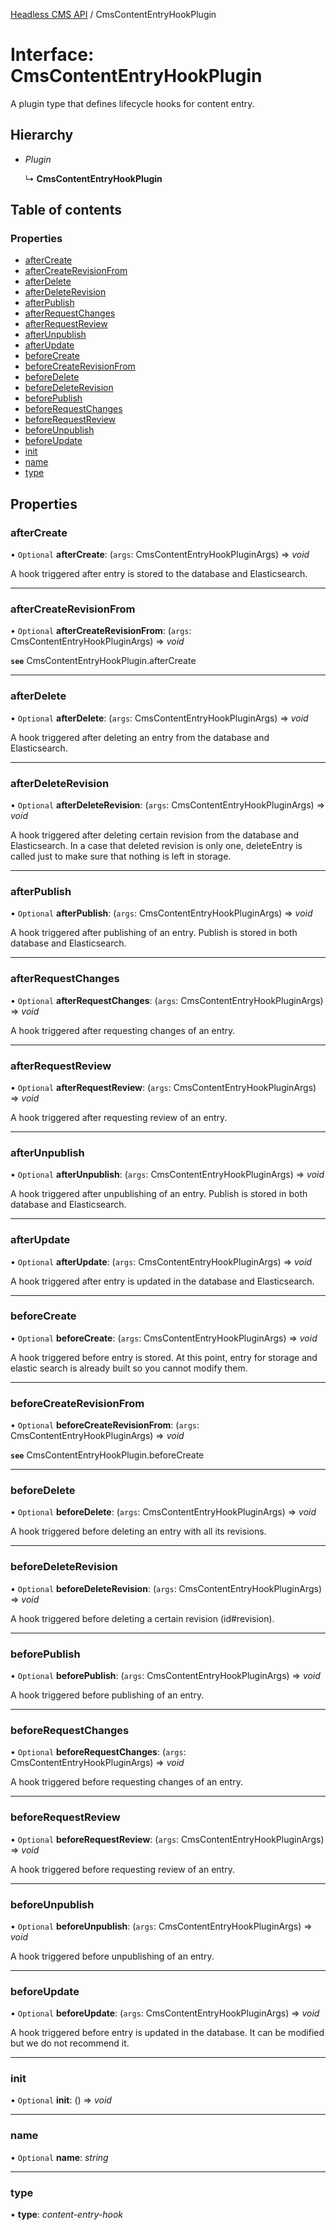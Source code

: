 [Headless CMS API](../index) / CmsContentEntryHookPlugin

# Interface: CmsContentEntryHookPlugin

A plugin type that defines lifecycle hooks for content entry.

## Hierarchy

* *Plugin*

  ↳ **CmsContentEntryHookPlugin**

## Table of contents

### Properties

- [afterCreate](cmscontententryhookplugin#aftercreate)
- [afterCreateRevisionFrom](cmscontententryhookplugin#aftercreaterevisionfrom)
- [afterDelete](cmscontententryhookplugin#afterdelete)
- [afterDeleteRevision](cmscontententryhookplugin#afterdeleterevision)
- [afterPublish](cmscontententryhookplugin#afterpublish)
- [afterRequestChanges](cmscontententryhookplugin#afterrequestchanges)
- [afterRequestReview](cmscontententryhookplugin#afterrequestreview)
- [afterUnpublish](cmscontententryhookplugin#afterunpublish)
- [afterUpdate](cmscontententryhookplugin#afterupdate)
- [beforeCreate](cmscontententryhookplugin#beforecreate)
- [beforeCreateRevisionFrom](cmscontententryhookplugin#beforecreaterevisionfrom)
- [beforeDelete](cmscontententryhookplugin#beforedelete)
- [beforeDeleteRevision](cmscontententryhookplugin#beforedeleterevision)
- [beforePublish](cmscontententryhookplugin#beforepublish)
- [beforeRequestChanges](cmscontententryhookplugin#beforerequestchanges)
- [beforeRequestReview](cmscontententryhookplugin#beforerequestreview)
- [beforeUnpublish](cmscontententryhookplugin#beforeunpublish)
- [beforeUpdate](cmscontententryhookplugin#beforeupdate)
- [init](cmscontententryhookplugin#init)
- [name](cmscontententryhookplugin#name)
- [type](cmscontententryhookplugin#type)

## Properties

### afterCreate

• `Optional` **afterCreate**: (`args`: CmsContentEntryHookPluginArgs) => *void*

A hook triggered after entry is stored to the database and Elasticsearch.

___

### afterCreateRevisionFrom

• `Optional` **afterCreateRevisionFrom**: (`args`: CmsContentEntryHookPluginArgs) => *void*

**`see`** CmsContentEntryHookPlugin.afterCreate

___

### afterDelete

• `Optional` **afterDelete**: (`args`: CmsContentEntryHookPluginArgs) => *void*

A hook triggered after deleting an entry from the database and Elasticsearch.

___

### afterDeleteRevision

• `Optional` **afterDeleteRevision**: (`args`: CmsContentEntryHookPluginArgs) => *void*

A hook triggered after deleting certain revision from the database and Elasticsearch.
In a case that deleted revision is only one, deleteEntry is called just to make sure that nothing is left in storage.

___

### afterPublish

• `Optional` **afterPublish**: (`args`: CmsContentEntryHookPluginArgs) => *void*

A hook triggered after publishing of an entry. Publish is stored in both database and Elasticsearch.

___

### afterRequestChanges

• `Optional` **afterRequestChanges**: (`args`: CmsContentEntryHookPluginArgs) => *void*

A hook triggered after requesting changes of an entry.

___

### afterRequestReview

• `Optional` **afterRequestReview**: (`args`: CmsContentEntryHookPluginArgs) => *void*

A hook triggered after requesting review of an entry.

___

### afterUnpublish

• `Optional` **afterUnpublish**: (`args`: CmsContentEntryHookPluginArgs) => *void*

A hook triggered after unpublishing of an entry. Publish is stored in both database and Elasticsearch.

___

### afterUpdate

• `Optional` **afterUpdate**: (`args`: CmsContentEntryHookPluginArgs) => *void*

A hook triggered after entry is updated in the database and Elasticsearch.

___

### beforeCreate

• `Optional` **beforeCreate**: (`args`: CmsContentEntryHookPluginArgs) => *void*

A hook triggered before entry is stored.
At this point, entry for storage and elastic search is already built so you cannot modify them.

___

### beforeCreateRevisionFrom

• `Optional` **beforeCreateRevisionFrom**: (`args`: CmsContentEntryHookPluginArgs) => *void*

**`see`** CmsContentEntryHookPlugin.beforeCreate

___

### beforeDelete

• `Optional` **beforeDelete**: (`args`: CmsContentEntryHookPluginArgs) => *void*

A hook triggered before deleting an entry with all its revisions.

___

### beforeDeleteRevision

• `Optional` **beforeDeleteRevision**: (`args`: CmsContentEntryHookPluginArgs) => *void*

A hook triggered before deleting a certain revision (id#revision).

___

### beforePublish

• `Optional` **beforePublish**: (`args`: CmsContentEntryHookPluginArgs) => *void*

A hook triggered before publishing of an entry.

___

### beforeRequestChanges

• `Optional` **beforeRequestChanges**: (`args`: CmsContentEntryHookPluginArgs) => *void*

A hook triggered before requesting changes of an entry.

___

### beforeRequestReview

• `Optional` **beforeRequestReview**: (`args`: CmsContentEntryHookPluginArgs) => *void*

A hook triggered before requesting review of an entry.

___

### beforeUnpublish

• `Optional` **beforeUnpublish**: (`args`: CmsContentEntryHookPluginArgs) => *void*

A hook triggered before unpublishing of an entry.

___

### beforeUpdate

• `Optional` **beforeUpdate**: (`args`: CmsContentEntryHookPluginArgs) => *void*

A hook triggered before entry is updated in the database.
It can be modified but we do not recommend it.

___

### init

• `Optional` **init**: () => *void*

___

### name

• `Optional` **name**: *string*

___

### type

• **type**: *content-entry-hook*
